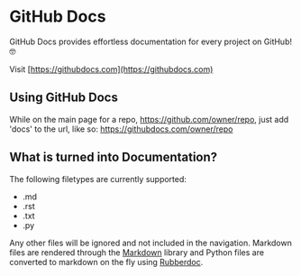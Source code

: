 # GitHub Docs
GitHub Docs provides effortless documentation for every project on GitHub! 🤓

Visit [https://githubdocs.com](https://githubdocs.com)


## Using GitHub Docs
While on the main page for a repo, https://github.com/owner/repo, just add 'docs' to the url, like so: https://githubdocs.com/owner/repo


## What is turned into Documentation?
The following filetypes are currently supported:  

- .md
- .rst
- .txt
- .py

Any other files will be ignored and not included in the navigation. Markdown files are rendered through the [Markdown](https://github.com/Python-Markdown/markdown) library and Python files are converted to markdown on the fly using [Rubberdoc](https://github.com/pyn-sol/rubberdoc).  
